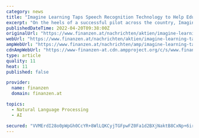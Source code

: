 ```yaml
---
category: news
title: "Imagine Learning Taps Speech Recognition Technology to Help Educators Quickly and Accurately Assess Reading and Language Skills"
excerpt: "On the heels of a successful pilot across the country, Imagine Learning partners with SoapBox Labs, the leading developer of speech recognition"
publishedDateTime: 2022-04-20T09:38:00Z
originalUrl: "https://www.finanzen.at/nachrichten/aktien/imagine-learning-taps-speech-recognition-technology-to-help-educators-quickly-and-accurately-assess-reading-and-language-skills-1031363994"
webUrl: "https://www.finanzen.at/nachrichten/aktien/imagine-learning-taps-speech-recognition-technology-to-help-educators-quickly-and-accurately-assess-reading-and-language-skills-1031363994"
ampWebUrl: "https://www.finanzen.at/nachrichten/amp/imagine-learning-taps-speech-recognition-technology-to-help-educators-quickly-and-accurately-assess-reading-and-language-skills-1031363994"
cdnAmpWebUrl: "https://www-finanzen-at.cdn.ampproject.org/c/s/www.finanzen.at/nachrichten/amp/imagine-learning-taps-speech-recognition-technology-to-help-educators-quickly-and-accurately-assess-reading-and-language-skills-1031363994"
type: article
quality: 11
heat: 11
published: false

provider:
  name: finanzen
  domain: finanzen.at

topics:
  - Natural Language Processing
  - AI

secured: "VVMErdI28o0pWpGh0CcYR+8WlLQKCyjTGFpwFZ0Fa1d2BXjNaktB8CxNp+6irVI+na4Ttwr+AC+lZoptRAiUf6cUZKV3gORQ81I366OYokCZc1lozN5LHc3tIMcWoVagLyQy/ZKYeodmztlH7XqqfY8FDXd++2VocnGweDr3s+egDN9tssalm0chTrbC10AdwX1Iq5+qjS37GniOLwJUcJG7tP3g0vAS5XNO/RtPcGoV2FWNi3A4hLzh4jbtFjR1DpbGf5ZJLCP5CxRu7jGcfj52CTFEla6rSXMU1+jXGPx5Hwhjx+jSw1DEbMQ0lZh6hJgcBhk0jCDioE3fl6pKfKfsHia1rdd/u2FxuqD4rjQ=;DyKu2flwU6cHORXLCdzF5g=="
---
```


